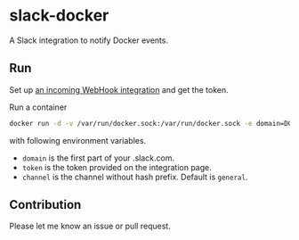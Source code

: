 # slack-docker

A Slack integration to notify Docker events.


## Run

Set up [an incoming WebHook integration](https://my.slack.com/services/new/incoming-webhook) and get the token.

Run a container

```sh
docker run -d -v /var/run/docker.sock:/var/run/docker.sock -e domain=DOMAIN -e token=TOKEN -e channel=infra int128/slack-docker
```

with following environment variables.

* `domain` is the first part of your .slack.com.
* `token` is the token provided on the integration page.
* `channel` is the channel without hash prefix. Default is `general`.


## Contribution

Please let me know an issue or pull request.
